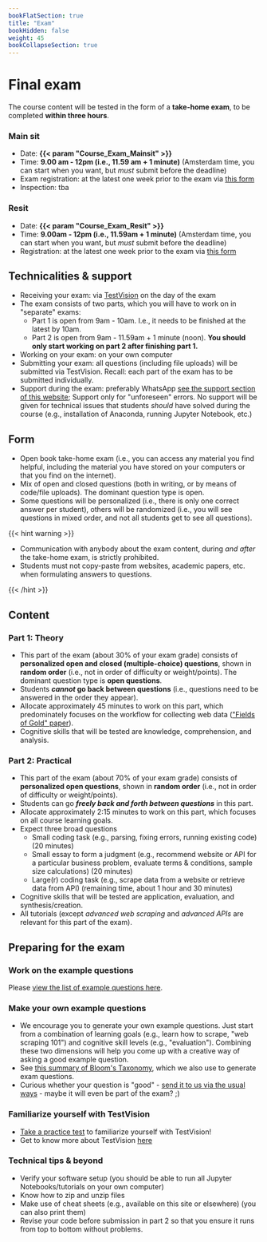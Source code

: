 ```yaml
---
bookFlatSection: true
title: "Exam"
bookHidden: false
weight: 45
bookCollapseSection: true
---
```



# Final exam

The course content will be tested in the form of a __take-home exam__, to be completed __within three hours__.

### Main sit

- Date: __{{< param "Course_Exam_Mainsit" >}}__
- Time: __9.00 am - 12pm (i.e., 11.59 am + 1 minute)__ (Amsterdam time, you can start when you want, but *must* submit before the deadline)
- Exam registration: at the latest one week prior to the exam via [this form](https://docs.google.com/forms/d/e/1FAIpQLSeJg09VehRpZxkVitKp22hGqvoTLdFT3-CMVZXDpISc0447bg/viewform?usp=sf_link)
- Inspection: tba <!--(signup here: https://forms.gle/6y5q66tsJzsGN59b9, Zoom link see Canvas)-->

### Resit
- Date: __{{< param "Course_Exam_Resit" >}}__
- Time: __9.00am - 12pm (i.e., 11.59am + 1 minute)__ (Amsterdam time, you can start when you want, but *must* submit before the deadline)
- Registration: at the latest one week prior to the exam via [this form](https://docs.google.com/forms/d/e/1FAIpQLSeJg09VehRpZxkVitKp22hGqvoTLdFT3-CMVZXDpISc0447bg/viewform?usp=sf_link)

## Technicalities & support

- Receiving your exam: via [TestVision](https://TilburgU.testvision.nl/online/kandidaten) on the day of the exam
- The exam consists of two parts, which you will have to work on in "separate" exams:
  - Part 1 is open from 9am - 10am. I.e., it needs to be finished at the latest by 10am.
  - Part 2 is open from 9am - 11.59am + 1 minute (noon). __You should only start working on part 2 after finishing part 1.__
- Working on your exam: on your own computer
- Submitting your exam: all questions (including file uploads) will be submitted via TestVision. Recall: each part of the exam has to be submitted individually.
- Support during the exam: preferably WhatsApp [see the support section of this website](support); Support only for "unforeseen" errors. No support will be given for technical issues that students *should* have solved during the course (e.g., installation of Anaconda, running Jupyter Notebook, etc.)

## Form

- Open book take-home exam (i.e., you can access any material you find helpful, including the material you have stored on your computers or that you find on the internet).
- Mix of open and closed questions (both in writing, or by means of code/file uploads). The dominant question type is open.
- Some questions will be personalized (i.e., there is only one correct answer per student), others will be randomized (i.e., you will see questions in mixed order, and not all students get to see all questions).

{{< hint warning >}}

- Communication with anybody about the exam content, during *and after* the take-home exam, is strictly prohibited.
- Students must not copy-paste from websites, academic papers, etc. when formulating answers to questions.

{{< /hint >}}


## Content

### Part 1: Theory

- This part of the exam (about 30% of your exam grade) consists of __personalized open and closed (multiple-choice) questions__, shown in __random order__ (i.e., not in order of difficulty or weight/points). The dominant question type is __open questions__.
- Students __*cannot* go back between questions__ (i.e., questions need to be answered in the order they appear).
- Allocate approximately 45 minutes to work on this part, which predominately focuses on the workflow for collecting web data (["Fields of Gold" paper]( http://dx.doi.org/10.2139/ssrn.3820666)).  
- Cognitive skills that will be tested are knowledge, comprehension, and analysis.

### Part 2: Practical

- This part of the exam (about 70% of your exam grade) consists of __personalized open questions__, shown in __random order__ (i.e., not in order of difficulty or weight/points).
- Students can go __*freely back and forth between questions*__ in this part.
- Allocate approximately 2:15 minutes to work on this part, which focuses on all course learning goals.
- Expect three broad questions
  - Small coding task (e.g., parsing, fixing errors, running existing code) (20 minutes)
  - Small essay to form a judgment (e.g., recommend website or API for a particular business problem, evaluate terms & conditions, sample size calculations) (20 minutes)
  - Large(r) coding task (e.g., scrape data from a website or retrieve data from API) (remaining time, about 1 hour and 30 minutes)
- Cognitive skills that will be tested are application, evaluation, and synthesis/creation.
- All tutorials (except *advanced web scraping* and *advanced APIs* are relevant for this part of the exam).

<!--

{{< hint info >}}


Please [view the list of example questions here](examplequestions).

{{< /hint >}}
-->

## Preparing for the exam

### Work on the example questions

Please [view the list of example questions here](examplequestions).

### Make your own example questions

- We encourage you to generate your own example questions. Just start from a combination of learning goals (e.g., learn how to scrape, "web scraping 101") and cognitive skill levels (e.g., "evaluation"). Combining these two dimensions will help you come up with a creative way of asking a good example question.
- See [this summary of Bloom's Taxonomy](https://mygrowthmindsethome.files.wordpress.com/2019/03/blooms-taxonomy.pdf), which we also use to generate exam questions.
- Curious whether your question is "good" - [send it to us via the usual ways](../support) - maybe it will even be part of the exam? ;)

### Familiarize yourself with TestVision

- [Take a practice test](https://oefentoetsen.testvision.nl/online/fe/login_ot.htm?campagne=tlb_demo_eng&taal=2) to familiarize yourself with TestVision!
- Get to know more about TestVision [here](https://www.tilburguniversity.edu/students/studying/exams/e-assessment/testvision)

### Technical tips & beyond

- Verify your software setup (you should be able to run all Jupyter Notebooks/tutorials on your own computer)
- Know how to zip and unzip files
- Make use of cheat sheets (e.g., available on this site or elsewhere) (you can also print them)
- Revise your code before submission in part 2 so that you ensure it runs from top to bottom without problems.

<!--
{{< hint info >}}
__Stay up-to-date__

As we develop the exam questions, please keep an eye on the content of this page for important updates (e.g., about the questions asked, any new tips & tricks that will help you work on the questions, any example questions, etc.)

{{< /hint >}}
-->
